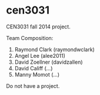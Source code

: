 cen3031
=======

CEN3031 fall 2014 project.

Team Composition:

1. Raymond Clark (raymondwclark)
2. Angel Lee (alee2011)
3. David Zoellner (davidzallen)
4. David Califf (…)
5. Manny Momot (…)

Do not have a project.
